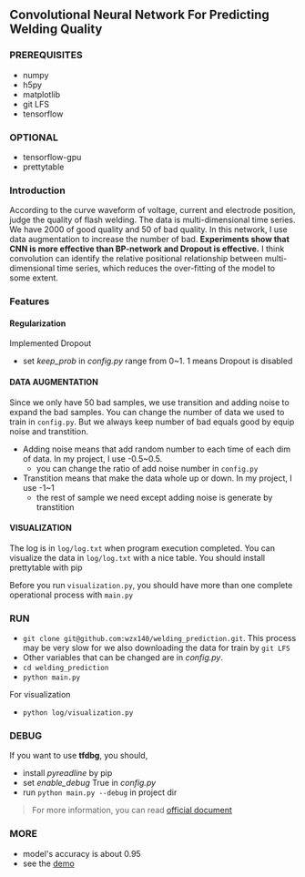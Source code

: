 ## Convolutional Neural Network For Predicting Welding Quality
### PREREQUISITES
- numpy
- h5py
- matplotlib
- git LFS
- tensorflow

### OPTIONAL
- tensorflow-gpu
- prettytable

### Introduction
According to the curve waveform of voltage, current and electrode position, judge the quality of flash welding. The data is multi-dimensional time series. We have 2000 of good quality and 50 of bad quality. In this network, I use data augmentation to increase the number of bad. **Experiments show that CNN is more effective than BP-network and Dropout is effective.** I think convolution can identify the relative positional relationship between multi-dimensional time series, which reduces the over-fitting of the model to some extent.

### Features

#### Regularization
Implemented Dropout
- set *keep_prob* in *config.py* range from 0~1. 1 means Dropout is disabled

####  DATA AUGMENTATION
Since we only have 50 bad samples, we use transition and adding noise to expand the bad samples. You can change the number of data we used to train in `config.py`. But we always keep number of bad equals good by equip noise and transtition.
- Adding noise means that add random number to each time of each dim of data. In my project, I use -0.5~0.5.
    - you can change the ratio of add noise number in `config.py`
- Transtition means that make the data whole up or down. In my project, I use -1~1
    - the rest of sample we need except adding noise is generate by transtition
 
#### VISUALIZATION
The log is in `log/log.txt` when program execution completed. You can visualize the data in `log/log.txt` with a nice table. You should install prettytable with pip

Before you run `visualization.py`, you should have more than one complete operational process with `main.py`

### RUN
- `git clone git@github.com:wzx140/welding_prediction.git`. This process may be very slow for we also downloading the data for train by `git LFS` 
- Other variables that can be changed are in *config.py*. 
- `cd welding_prediction`
- `python main.py`

For visualization
- `python log/visualization.py`

### DEBUG
If you want to use **tfdbg**, you should,
- install *pyreadline* by pip
- set *enable_debug* True in *config.py*
- run `python main.py --debug` in project dir
> For more information, you can read [official document](https://www.tensorflow.org/guide/debugger)

### MORE
- model's accuracy is about 0.95
- see the [demo](./demo.ipynb)